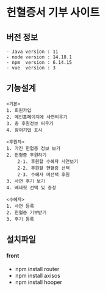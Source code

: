 # 헌혈증서 기부 사이트
## 버전 정보
    - Java version : 11
    - node version : 14.18.1
    - npm  version : 6.14.15 
    - vue  version : 3
    
## 기능설계
    <기본>
    1. 회원가입
    2. 메인홈페이지에 사연띄우기
    3. 총 후원정보 띄우기
    4. 참여기업 표시

    <후원자>
    1. 가진 헌혈증 정보 보기
    2. 헌혈증 후원하기
        2-1. 후원할 수혜자 사연보기
        2-2. 후원할 헌혈증 선택
        2-3. 수혜자 미선택 후원
    3. 사연 후기 보기
    4. 베네핏 선택 및 증정

    <수혜자> 
    1. 사연 등록
    2. 헌혈증 기부받기
    3. 후기 등록

## 설치파일

#### front

- npm install router
- npm install axisos
- npm install hooper
